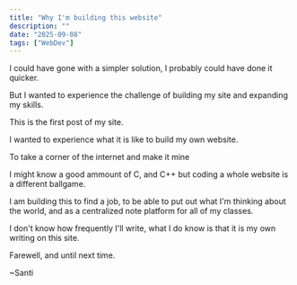 ```yaml
---
title: "Why I'm building this website"
description: ""
date: "2025-09-08"
tags: ["WebDev"]
---
```

I could have gone with a simpler solution, I probably could have done it quicker. 

But I wanted to experience the challenge of building my site and expanding my skills. 

This is the first post of my site. 

I wanted to experience what it is like to build my own website. 

To take a corner of the internet and make it mine

I might know a good ammount of C, and C++ but coding a whole website is a different ballgame. 

I am building this to find a job, to be able to put out what I'm thinking about the world, and as a centralized note platform for all of my classes. 

I don't know how frequently I'll write, what I do know is that it is my own writing on this site. 

Farewell, and until next time. 

<span class="text-gradient-ctp font-semibold">~Santi</span>
